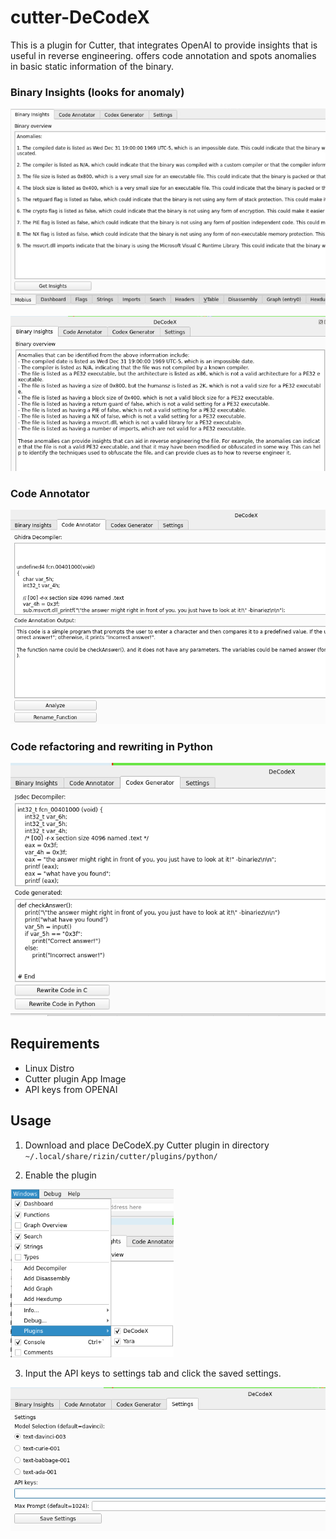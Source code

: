 # cutter-DeCodeX

This is a plugin for Cutter, that integrates OpenAI to provide insights that is useful in reverse engineering. 
offers code annotation and spots anomalies in basic static information of the binary.

### Binary Insights (looks for anomaly) 

![img_3.png](assets/img_3.png)

![img_5.png](assets/img_5.png)

### Code Annotator

![img_4.png](assets/img_4.png)


### Code refactoring and rewriting in Python

![img_2.png](assets/img_2.png)


## Requirements
- Linux Distro 
- Cutter plugin App Image
- API keys from OPENAI 

## Usage
1. Download and place DeCodeX.py Cutter plugin in directory ``~/.local/share/rizin/cutter/plugins/python/``


2. Enable the plugin

 ![img.png](assets/img.png)

3. Input the API keys to settings tab and click the saved settings.

![img_1.png](assets/img_1.png)
 
